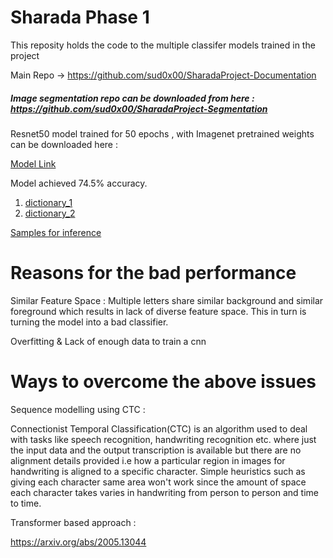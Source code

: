# Sharada Phase 1
This reposity holds the code to the multiple classifer models trained in the project

 Main Repo -> https://github.com/sud0x00/SharadaProject-Documentation

##### Image segmentation repo can be downloaded from here : https://github.com/sud0x00/SharadaProject-Segmentation

 

Resnet50 model trained for 50 epochs , with Imagenet pretrained weights can be downloaded here :

[ Model Link ](https://drive.google.com/file/d/13OoUbJaizdSv9gMDeucJbBkE5pJGSDn9/view?usp=sharing)


Model achieved 74.5% accuracy.

1. [dictionary_1](https://drive.google.com/file/d/1mL3qDtw4fHf0MUflVEed29K9BnmYYBQo/view?usp=sharing)
2. [dictionary_2](https://drive.google.com/file/d/1AkGj5mpUPuVwfcqxgsU7WR2gXwYSvORH/view?usp=sharing)


[Samples for inference](https://drive.google.com/file/d/1B7NT19IrtS7TKsc7GLwuLkQpEMy8yAH3/view?usp=sharing)


# Reasons for the bad performance

Similar Feature Space : Multiple letters share similar background and similar foreground which results in lack of diverse feature space. This in turn is turning the model into a bad classifier. 

Overfitting & Lack of enough data to train a cnn


# Ways to overcome the above issues 

Sequence modelling using CTC :

Connectionist Temporal Classification(CTC) is an algorithm used to deal with tasks like speech recognition, handwriting recognition etc. where just the input data and the output transcription is available but there are no alignment details provided i.e how a particular region in images for handwriting is aligned to a specific character. Simple heuristics such as giving each character same area won't work since the amount of space each character takes varies in handwriting from person to person and time to time.

Transformer based approach :

https://arxiv.org/abs/2005.13044


